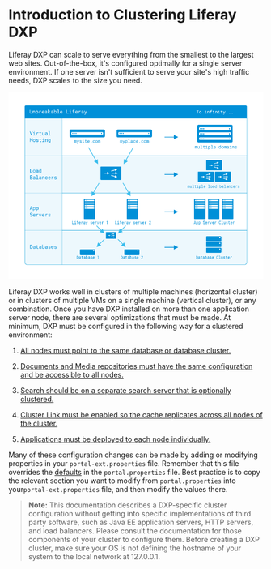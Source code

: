 # Introduction to Clustering Liferay DXP

Liferay DXP can scale to serve everything from the smallest to the largest web sites. Out-of-the-box, it's configured optimally for a single server environment. If one server isn't sufficient to serve your site's high traffic needs, DXP scales to the size you need.

![Figure 1: Liferay DXP is designed to scale to as large an installation as you need.](./introduction-to-clustering-liferay-dxp/images/01.png)

Liferay DXP works well in clusters of multiple machines (horizontal cluster) or in clusters of multiple VMs on a single machine (vertical cluster), or any combination. Once you have DXP installed on more than one application server node, there are several optimizations that must be made. At minimum, DXP must be configured in the following way for a clustered environment:

1.  [All nodes must point to the same database or database cluster.](./02-database-configuration-for-cluster-nodes.md)

2.  [Documents and Media repositories must have the same configuration and be accessible to all nodes.](./03-documents-and-media-configuration-with-clustering.md)

3.  [Search should be on a separate search server that is optionally clustered.](./04-clustering-search.md)

4.  [Cluster Link must be enabled so the cache replicates across all nodes of the cluster.](./05-cluster-link-overview.md)

5.  [Applications must be deployed to each node individually.](./06-deploying-to-all-nodes.md)

Many of these configuration changes can be made by adding or modifying properties in your `portal-ext.properties` file. Remember that this file overrides the [defaults](https://docs.liferay.com/portal/7.2-latest/propertiesdoc/portal.properties.html) in the `portal.properties` file. Best practice is to copy the relevant section you want to modify from `portal.properties` into your`portal-ext.properties` file, and then modify the values there.

> **Note:** This documentation describes a DXP-specific cluster configuration without getting into specific implementations of third party software, such as Java EE application servers, HTTP servers, and load balancers. Please consult the documentation for those components of your cluster to configure them. Before creating a DXP cluster, make sure your OS is not defining the hostname of your system to the local network at 127.0.0.1.